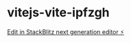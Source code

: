 # vitejs-vite-ipfzgh

[Edit in StackBlitz next generation editor ⚡️](https://stackblitz.com/~/github.com/luisdamora/vitejs-vite-ipfzgh)